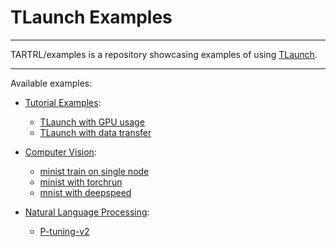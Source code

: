 # TLaunch Examples

------

TARTRL/examples is a repository showcasing examples of using [TLaunch](https://github.com/TARTRL/TLaunch).

-----

Available examples:

- [Tutorial Examples](./examples/quick_start/):
  - [TLaunch with GPU usage](./examples/quick_start/test_gpu.py)
  - [TLaunch with data transfer](./examples/quick_start/test_worker_consumer.py)
- [Computer Vision](./examples/CV/):
  - [minist train on single node](./examples/CV/MNIST/)
  - [minist with torchrun](./examples/CV/torchrun/)
  - [mnist with deepspeed](./examples/CV/deepspeed/)

- [Natural Language Processing](./examples/NLP/):
  - [P-tuning-v2](./examples/NLP/P-tuning-v2/)


